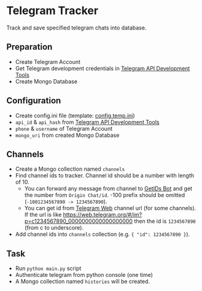 # Telegram Tracker

Track and save specified telegram chats into database.

## Preparation

- Create Telegram Account
- Get Telegram development credentials in [Telegram API Development Tools](https://my.telegram.org/apps)
- Create Mongo Database

## Configuration

- Create config.ini file (template: [config.temp.ini](./config.temp.ini))
- `api_id` & `api_hash` from [Telegram API Development Tools](https://my.telegram.org/apps)
- `phone` & `username` of Telegram Account
- `mongo_uri` from created Mongo Database

## Channels

- Create a Mongo collection named `channels`
- Find channel ids to tracker. Channel id should be a number with length of 10.
  - You can forward any message from channel to [GetIDs Bot](https://t.me/getidsbot) and get the number from `Origin Chat/id`. -100 prefix should be omitted (`-1001234567890 -> 1234567890`).
  - You can get id from [Telegram Web](https://web.telegram.org) channel url (for some channels). If the url is like https://web.telegram.org/#/im?p=c1234567890_0000000000000000000 then the id is `1234567890` (from c to underscore).
- Add channel ids into `channels` collection (e.g. `{ "id": 1234567890 }`).

## Task

- Run `python main.py` script
- Authenticate telegram from python console (one time)
- A Mongo collection named `histories` will be created.
